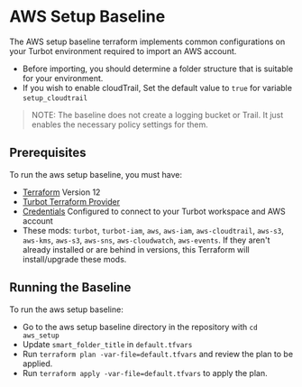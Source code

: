 # AWS Setup Baseline

The AWS setup baseline terraform implements common configurations on your Turbot environment required to import an AWS account.

  - Before importing, you should determine a folder structure that is suitable for your environment.
  - If you wish to enable cloudTrail, Set the default value to `true` for variable `setup_cloudtrail`

> NOTE: The baseline does not create a logging bucket or Trail. It just enables the necessary policy settings for them.


## Prerequisites

To run the aws setup baseline, you must have:

  - [Terraform](https://www.terraform.io) Version 12
  - [Turbot Terraform Provider](https://github.com/turbotio/terraform-provider-turbot)
  - [Credentials](https://turbot.com/v5/docs/reference/cli/installation#setup-your-turbot-credentials) Configured to connect to your Turbot workspace and AWS account
  - These mods: `turbot`, `turbot-iam`, `aws`, `aws-iam`, `aws-cloudtrail`, `aws-s3`, `aws-kms`, `aws-s3`, `aws-sns`, `aws-cloudwatch`, `aws-events`.  If they aren't already installed or are behind in versions, this Terraform will install/upgrade these mods.

## Running the Baseline

To run the aws setup baseline:

  - Go to the aws setup baseline directory in the repository with `cd aws_setup`
  - Update `smart_folder_title` in `default.tfvars`
  - Run `terraform plan -var-file=default.tfvars` and review the plan to be applied.
  - Run `terraform apply -var-file=default.tfvars` to apply the plan.